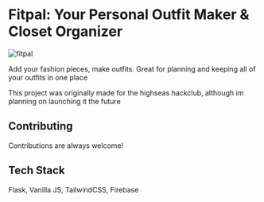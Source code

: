 # Fitpal: Your Personal Outfit Maker & Closet Organizer
![fitpal](https://github.com/user-attachments/assets/72827f1c-c98e-41cd-a5b5-dec75e8ffd9b)

Add your fashion pieces, make outfits. Great for planning and keeping all of your outfits in one place

This project was originally made for the highseas hackclub, although im planning on launching it the future

## Contributing

Contributions are always welcome!



## Tech Stack

Flask, Vanilla JS, TailwindCSS, Firebase

